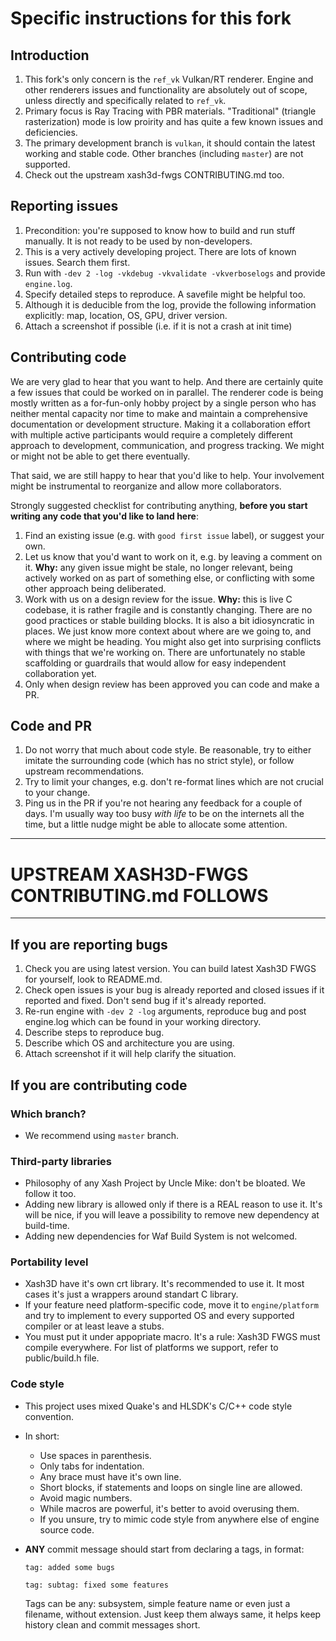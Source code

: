 # Specific instructions for this fork

## Introduction
1. This fork's only concern is the `ref_vk` Vulkan/RT renderer. Engine and other renderers issues and functionality are absolutely out of scope, unless directly and specifically related to `ref_vk`.
2. Primary focus is Ray Tracing with PBR materials. "Traditional" (triangle rasterization) mode is low proirity and has quite a few known issues and deficiencies.
3. The primary development branch is `vulkan`, it should contain the latest working and stable code. Other branches (including `master`) are not supported.
4. Check out the upstream xash3d-fwgs CONTRIBUTING.md too.

## Reporting issues
1. Precondition: you're supposed to know how to build and run stuff manually. It is not ready to be used by non-developers.
2. This is a very actively developing project. There are lots of known issues. Search them first.
3. Run with `-dev 2 -log -vkdebug -vkvalidate -vkverboselogs` and provide `engine.log`.
4. Specify detailed steps to reproduce. A savefile might be helpful too.
5. Although it is deducible from the log, provide the following information explicitly: map, location, OS, GPU, driver version.
6. Attach a screenshot if possible (i.e. if it is not a crash at init time)

## Contributing code
We are very glad to hear that you want to help. And there are certainly quite a few issues that could be worked on in parallel.
The renderer code is being mostly written as a for-fun-only hobby project by a single person who has neither mental capacity nor time to make and maintain a comprehensive documentation or development structure.
Making it a collaboration effort with multiple active participants would require a completely different approach to development, communication, and progress tracking. We might or might not be able to get there eventually.

That said, we are still happy to hear that you'd like to help. Your involvement might be instrumental to reorganize and allow more collaborators.

Strongly suggested checklist for contributing anything, **before you start writing any code that you'd like to land here**:
1. Find an existing issue (e.g. with `good first issue` label), or suggest your own.
2. Let us know that you'd want to work on it, e.g. by leaving a comment on it. **Why:** any given issue might be stale, no longer relevant, being actively worked on as part of something else, or conflicting with some other approach being deliberated.
3. Work with us on a design review for the issue. **Why:** this is live C codebase, it is rather fragile and is constantly changing. There are no good practices or stable building blocks. It is also a bit idiosyncratic in places. We just know more context about where are we going to, and where we might be heading. You might also get into surprising conflicts with things that we're working on. There are unfortunately no stable scaffolding or guardrails that would allow for easy independent collaboration yet.
4. Only when design review has been approved you can code and make a PR.

## Code and PR
1. Do not worry that much about code style. Be reasonable, try to either imitate the surrounding code (which has no strict style), or follow upstream recommendations.
2. Try to limit your changes, e.g. don't re-format lines which are not crucial to your change.
3. Ping us in the PR if you're not hearing any feedback for a couple of days. I'm usually way too busy *with life* to be on the internets all the time, but a little nudge might be able to allocate some attention.


---------------------------------------------
# UPSTREAM XASH3D-FWGS CONTRIBUTING.md FOLLOWS
---------------------------------------------

## If you are reporting bugs

1. Check you are using latest version. You can build latest Xash3D FWGS for yourself, look to README.md.
2. Check open issues is your bug is already reported and closed issues if it reported and fixed. Don't send bug if it's already reported.
3. Re-run engine with `-dev 2 -log` arguments, reproduce bug and post engine.log which can be found in your working directory.
3. Describe steps to reproduce bug.
4. Describe which OS and architecture you are using.
6. Attach screenshot if it will help clarify the situation.

## If you are contributing code

### Which branch?

* We recommend using `master` branch.

### Third-party libraries

* Philosophy of any Xash Project by Uncle Mike: don't be bloated. We follow it too.
* Adding new library is allowed only if there is a REAL reason to use it. It's will be nice, if you will leave a possibility to remove new dependency at build-time.
* Adding new dependencies for Waf Build System is not welcomed.

### Portability level

* Xash3D have it's own crt library. It's recommended to use it. It most cases it's just a wrappers around standart C library.
* If your feature need platform-specific code, move it to `engine/platform` and try to implement to every supported OS and every supported compiler or at least leave a stubs.
* You must put it under appopriate macro. It's a rule: Xash3D FWGS must compile everywhere. For list of platforms we support, refer to public/build.h file.

### Code style

* This project uses mixed Quake's and HLSDK's C/C++ code style convention. 
* In short:
  * Use spaces in parenthesis.
  * Only tabs for indentation.
  * Any brace must have it's own line.
  * Short blocks, if statements and loops on single line are allowed.
  * Avoid magic numbers.
  * While macros are powerful, it's better to avoid overusing them.
  * If you unsure, try to mimic code style from anywhere else of engine source code.
* **ANY** commit message should start from declaring a tags, in format:
  
  `tag: added some bugs`
  
  `tag: subtag: fixed some features`
  
  Tags can be any: subsystem, simple feature name or even just a filename, without extension.
  Just keep them always same, it helps keep history clean and commit messages short.

